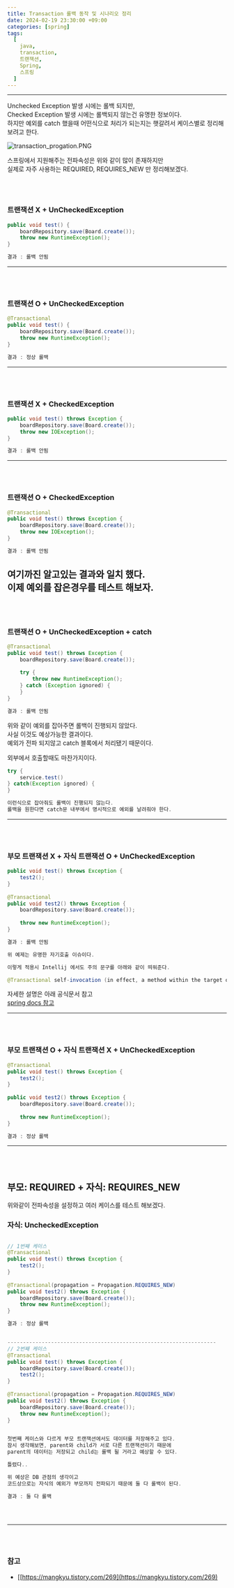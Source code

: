 ```yaml
---
title: Transaction 롤백 동작 및 시나리오 정리
date: 2024-02-19 23:30:00 +09:00
categories: [spring]
tags:
  [
    java,
    transaction,
    트랜잭션,
    Spring,
    스프링
  ]
---
```


* * *

Unchecked Exception 발생 시에는 롤백 되지만,  
Checked Exception 발생 시에는 롤백되지 않는건 유명한 정보이다.  
하지만 예외를 catch 했을때 어떤식으로 처리가 되는지는 햇갈려서 케이스별로 정리해 보려고 한다. 

![transaction_progation.PNG](..%2F..%2Fassets%2Fimg%2FSpring%2Ftransaction_progation.PNG)

스프링에서 지원해주는 전파속성은 위와 같이 많이 존재하지만  
실제로 자주 사용하는 REQUIRED, REQUIRES_NEW 만 정리해보겠다.

<br><br>


### 트랜잭션 X   + UnCheckedException  

```java
public void test() {  
    boardRepository.save(Board.create());
    throw new RuntimeException();  
}

결과 : 롤백 안됨
```
--- 

<br><br>

### 트랜잭션 O   + UnCheckedException  

```java
@Transactional
public void test() {  
    boardRepository.save(Board.create());
    throw new RuntimeException();  
}

결과 : 정상 롤백
```
--- 

<br><br>

### 트랜잭션 X   + CheckedException  

```java
public void test() throws Exception {  
    boardRepository.save(Board.create());
    throw new IOException();  
}

결과 : 롤백 안됨
```
--- 
<br><br>


### 트랜잭션 O   + CheckedException  

```java
@Transactional
public void test() throws Exception {  
    boardRepository.save(Board.create());
    throw new IOException();  
}

결과 : 롤백 안됨
```

여기까진 알고있는 결과와 일치 했다.      
이제 예외를 잡은경우를 테스트 해보자.
--- 



<br><br>

### 트랜잭션 O   + UnCheckedException  + catch

```java
@Transactional  
public void test() throws Exception {  
    boardRepository.save(Board.create());
  
    try {  
        throw new RuntimeException();  
    } catch (Exception ignored) {  
    }
}

결과 : 롤백 안됨
```

위와 같이 예외를 잡아주면 롤백이 진행되지 않았다.  
사실 이것도 예상가능한 결과이다.  
예외가 전파 되지않고 catch 블록에서 처리됐기 때문이다.   

외부에서 호출할때도 마찬가지이다.

```java
try {
	service.test()
} catch(Exception ignored) {
}

이런식으로 잡아줘도 롤백이 진행되지 않는다.
롤백을 원한다면 catch문 내부에서 명시적으로 예외를 날려줘야 한다.
```
- - - 
<br><br>
### 부모 트랜잭션 X   +  자식 트랜잭션 O   +  UnCheckedException


```java
public void test() throws Exception {  
    test2();  
}  
  
@Transactional  
public void test2() throws Exception {  
    boardRepository.save(Board.create());
  
    throw new RuntimeException();  
}

결과 : 롤백 안됨

위 예제는 유명한 자기호출 이슈이다.

이렇게 적용시 Intellij 에서도 주의 문구를 아래와 같이 띄워준다.

@Transactional self-invocation (in effect, a method within the target object calling another method of the target object) does not lead to an actual transaction at runtime 

```

자세한 설명은 아래 공식문서 참고  
[spring docs 참고](https://docs.spring.io/spring-framework/reference/core/aop/proxying.html#aop-understanding-aop-proxies)
- - - 

<br><br>

### 부모 트랜잭션 O  +  자식 트랜잭션 X   +  UnCheckedException


```java
@Transactional  
public void test() throws Exception {  
    test2();  
}  
  
public void test2() throws Exception {  
    boardRepository.save(Board.create());
  
    throw new RuntimeException();  
}

결과 : 정상 롤백
```
- - - 
<br><br>




## 부모: REQUIRED  +  자식: REQUIRES_NEW

위와같이 전파속성을 설정하고 여러 케이스를 테스트 해보겠다.


### 자식: UncheckedException

```java

// 1번째 케이스
@Transactional  
public void test() throws Exception {  
    test2();  
}  
  
@Transactional(propagation = Propagation.REQUIRES_NEW)  
public void test2() throws Exception {  
    boardRepository.save(Board.create());
    throw new RuntimeException();  
}

결과 : 정상 롤백


-------------------------------------------------------------------
// 2번째 케이스
@Transactional  
public void test() throws Exception {   
    boardRepository.save(Board.create());  
    test2();  
}  
  
@Transactional(propagation = Propagation.REQUIRES_NEW)  
public void test2() throws Exception {    
    boardRepository.save(Board.create());
    throw new RuntimeException();  
}


첫번째 케이스와 다르게 부모 트랜잭션에서도 데이터를 저장해주고 있다.
잠시 생각해보면, parent와 child가 서로 다른 트랜잭션이기 때문에
parent의 데이터는 저장되고 child는 롤백 될 거라고 예상할 수 있다.

틀렸다..

위 예상은 DB 관점의 생각이고
코드상으로는 자식의 예외가 부모까지 전파되기 때문에 둘 다 롤백이 된다.

결과 : 둘 다 롤백





```
- - - 
<br><br>




### 참고
- [[https://mangkyu.tistory.com/269](https://mangkyu.tistory.com/269)

